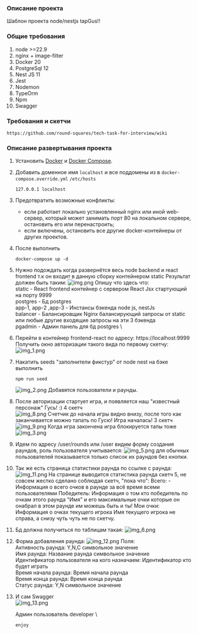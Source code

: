 ### Описание проекта

Шаблон проекта node/nestjs tapGus!!

### Общие требования

1. node >=22.9
2. nginx + image-filter
4. Docker 20
4. PostgreSql 12
5. Nest JS 11
6. Jest
7. Nodemon
8. TypeOrm
8. Npm
8. Swagger

### Требования и скетчи

 ```
 https://github.com/round-squares/tech-task-for-interview/wiki
 ```

### Описание развертывания проекта


1. Установить [Docker](https://docs.docker.com/install/) и [Docker Compose](https://docs.docker.com/compose/install/).
1. Добавить доменное имя `localhost` и все поддомены из в `docker-compose.override.yml` ```/etc/hosts```
    ```
    127.0.0.1 localhost
    ```
1. Предотвратить возможные конфликты:
    - если работает локально установленный nginx или иной web-сервер, который может занимать порт 80 на локальном 
        сервере, остановить его или перенастроить;
    - если включены, остановить все другие docker-контейнеры от других проектов.
1. После выполнить
    ```
    docker-compose up -d
    ```
1. Нужно подождать когда развернётся весь node backend и react frontend т.к он входит в данную сборку контейнером static
   Результат должен быть таким:
   ![img.png](img.png)
   Опишу что здесь что:\
   static - React frontend контейнер с сервером React Jsx стартующий на порту 9999 \
   postgres - Бд postgres \
   app-1, app-2 ,app-3 - Инстансы бэкенда node js, nestJs \
   balancer - Балансировщик Nginx балансирующий запросы от static или любые другие входящие запросы на эти 3 бэкенда \
   pgadmin - Админ панель для бд postgres \
2. Перейти в контейнер frontend-react по адресу: https://localhost:9999 \
   Получить окно авторизации такого вида по первому скетчу:
   ![img_1.png](img_1.png)
3. Накатить seeds "заполнители фикстур" от node nest на бэке выполнить
    ```
    npm run seed
    ```
   ![img_2.png](img_2.png)
   Добавятся пользователи и раунды.
4. После авторизации стартует игра, и появляется наш "известный персонаж" Гусь! :) 4 скетч \
   ![img_8.png](img_8.png)
   Счетчик до начала игры видно внизу, после того как заканчивается можно тапать по Гусю! Игра началась! 3 скетч \
   ![img_9.png](img_9.png)
   Когда игра закончена игра блокируется тапы тоже
   ![img_3.png](img_3.png)
5. Идем по адресу /user/rounds или /user видим форму создания раундов, роль пользователя учитывается: 
   ![img_5.png](img_5.png)
   для обычных пользователей показывается только список их раундов без кнопки.
6. Так же есть страница статистики раунда по ссылке с раунда:
   ![img_11.png](img_11.png)
   На странице выводится статистика раунда скетч 5, не совсем жестко сделано соблюдая скетч, "пока что":
   Всего: - Информация о всего очков в раунде за всё время всеми пользователями
   Победитель: Информация о том кто победитель по очкам этого раунда "Имя" и его максимальные очки которые он онабрал в этом раунде им можешь быть и ты!
   Мои очки: Информация о очках текущего игрока
   Имя текущего игрока не справа, а снизу чуть чуть не по скетчу.
7. Бд должна получиться по таблицам такая:
   ![img_6.png](img_6.png)
8. Форма добавления раунда:
   ![img_12.png](img_12.png)
   Поля: \
   Активность раунда: Y,N,C  символьное значение \
   Имя раунда: Название раунда символьное значение \
   Идентификатор пользователя на кого назначаем: Идентификатор кто будет играть \
   Время начала раунда: Время начала раунда \
   Время конца раунда: Время конца раунда \
   Статус раунда: Y,N  символьное значение
9. И сам Swagger \
   ![img_13.png](img_13.png)
   
   Админ пользователь developer \
    ```
    enjoy
    ```
   
   
